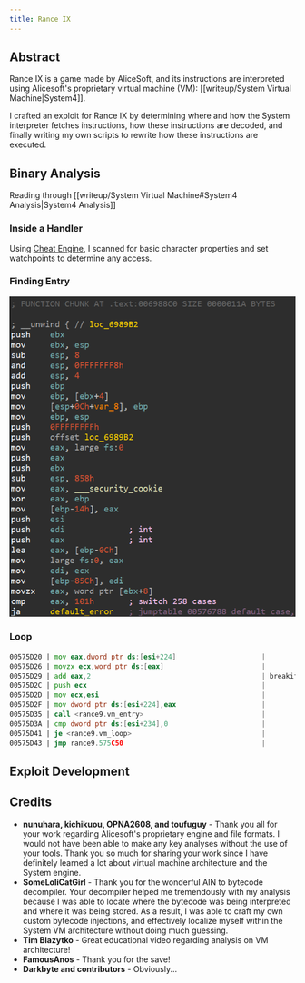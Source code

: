```yaml
---
title: Rance IX
---
```

## Abstract
Rance IX is a game made by AliceSoft, and its instructions are interpreted using Alicesoft's proprietary virtual machine (VM): [[writeup/System Virtual Machine|System4]]. 

I crafted an exploit for Rance IX by determining where and how the System interpreter fetches instructions, how these instructions are decoded, and finally writing my own scripts to rewrite how these instructions are executed.

## Binary Analysis
Reading through [[writeup/System Virtual Machine#System4 Analysis|System4 Analysis]]

### Inside a Handler
Using [Cheat Engine](https://cheatengine.org/), I scanned for basic character properties and set watchpoints to determine any access. 

### Finding Entry

![Rance-VM-Entry](images/ranceix-vm-entry.png)

### Loop

```asm
00575D20 | mov eax,dword ptr ds:[esi+224]                     |
00575D26 | movzx ecx,word ptr ds:[eax]                        |
00575D29 | add eax,2                                          | breakif(ecx == 0x5C)
00575D2C | push ecx                                           |
00575D2D | mov ecx,esi                                        |
00575D2F | mov dword ptr ds:[esi+224],eax                     |
00575D35 | call <rance9.vm_entry>                             |
00575D3A | cmp dword ptr ds:[esi+234],0                       |
00575D41 | je <rance9.vm_loop>                                |
00575D43 | jmp rance9.575C50                                  |
```


## Exploit Development



## Credits
-   **nunuhara, kichikuou, OPNA2608, and toufuguy** - Thank you all for your work regarding Alicesoft's proprietary engine and file formats. I would not have been able to make any key analyses without the use of your tools. Thank you so much for sharing your work since I have definitely learned a lot about virtual machine architecture and the System engine. 
-   **SomeLoliCatGirl** - Thank you for the wonderful AIN to bytecode decompiler. Your decompiler helped me tremendously with my analysis because I was able to locate where the bytecode was being interpreted and where it was being stored. As a result, I was able to craft my own custom bytecode injections, and effectively localize myself within the System VM architecture without doing much guessing.
-   **Tim Blazytko** - Great educational video regarding analysis on VM architecture! 
-   **FamousAnos** - Thank you for the save!
-   **Darkbyte and contributors** - Obviously...